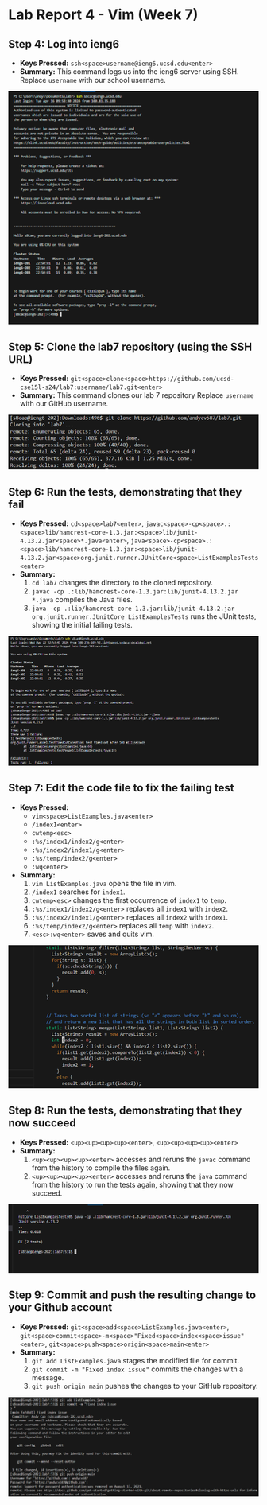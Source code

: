 # Lab Report 4 - Vim (Week 7)

## Step 4: Log into ieng6
- **Keys Pressed:** `ssh<space>username@ieng6.ucsd.edu<enter>`
- **Summary:** This command logs us into the ieng6 server using SSH. Replace `username` with our school username.

![Screenshot of logging into ieng6](https://github.com/andycv587/cse15l-lab-reports/blob/main/lab-report-4/0.png?raw=true)

## Step 5: Clone the lab7 repository (using the SSH URL)
- **Keys Pressed:** `git<space>clone<space>https://github.com/ucsd-cse15l-s24/lab7:username/lab7.git<enter>`
- **Summary:** This command clones our lab 7 repository Replace `username` with our GitHub username.

![Screenshot of cloning repository](https://github.com/andycv587/cse15l-lab-reports/blob/main/lab-report-4/1.png?raw=true)

## Step 6: Run the tests, demonstrating that they fail
- **Keys Pressed:** `cd<space>lab7<enter>`, `javac<space>-cp<space>.:<space>lib/hamcrest-core-1.3.jar:<space>lib/junit-4.13.2.jar<space>*.java<enter>`, `java<space>-cp<space>.:<space>lib/hamcrest-core-1.3.jar:<space>lib/junit-4.13.2.jar<space>org.junit.runner.JUnitCore<space>ListExamplesTests<enter>`
- **Summary:** 
  1. `cd lab7` changes the directory to the cloned repository.
  2. `javac -cp .:lib/hamcrest-core-1.3.jar:lib/junit-4.13.2.jar *.java` compiles the Java files.
  3. `java -cp .:lib/hamcrest-core-1.3.jar:lib/junit-4.13.2.jar org.junit.runner.JUnitCore ListExamplesTests` runs the JUnit tests, showing the initial failing tests.

![Screenshot of running tests](https://github.com/andycv587/cse15l-lab-reports/blob/main/lab-report-4/3.png?raw=true)

## Step 7: Edit the code file to fix the failing test
- **Keys Pressed:** 
  - `vim<space>ListExamples.java<enter>`
  - `/index1<enter>`
  - `cwtemp<esc>`
  - `:%s/index1/index2/g<enter>`
  - `:%s/index2/index1/g<enter>`
  - `:%s/temp/index2/g<enter>`
  - `:wq<enter>`
- **Summary:** 
  1. `vim ListExamples.java` opens the file in vim.
  2. `/index1` searches for `index1`.
  3. `cwtemp<esc>` changes the first occurrence of `index1` to `temp`.
  4. `:%s/index1/index2/g<enter>` replaces all `index1` with `index2`.
  5. `:%s/index2/index1/g<enter>` replaces all `index2` with `index1`.
  6. `:%s/temp/index2/g<enter>` replaces all `temp` with `index2`.
  7. `<esc>:wq<enter>` saves and quits vim.

![Screenshot of editing the code](https://github.com/andycv587/cse15l-lab-reports/blob/main/lab-report-4/4.png?raw=true)


## Step 8: Run the tests, demonstrating that they now succeed
- **Keys Pressed:** `<up><up><up><up><enter>`, `<up><up><up><up><enter>`
- **Summary:** 
  1. `<up><up><up><up><enter>` accesses and reruns the `javac` command from the history to compile the files again.
  2. `<up><up><up><up><enter>` accesses and reruns the `java` command from the history to run the tests again, showing that they now succeed.

![Screenshot of running tests again](https://github.com/andycv587/cse15l-lab-reports/blob/main/lab-report-4/5.png?raw=true)

## Step 9: Commit and push the resulting change to your Github account
- **Keys Pressed:** `git<space>add<space>ListExamples.java<enter>`, `git<space>commit<space>-m<space>"Fixed<space>index<space>issue"<enter>`, `git<space>push<space>origin<space>main<enter>`
- **Summary:** 
  1. `git add ListExamples.java` stages the modified file for commit.
  2. `git commit -m "Fixed index issue"` commits the changes with a message.
  3. `git push origin main` pushes the changes to your GitHub repository.

![Screenshot of committing and pushing changes](https://github.com/andycv587/cse15l-lab-reports/blob/main/lab-report-4/6.png?raw=true)
